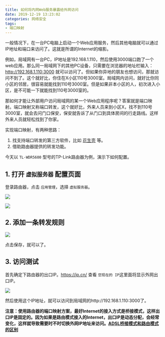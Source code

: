 ```yaml
---
title: 如何将内网Web服务暴露给外网访问
date: 2019-12-19 13:23:02
categories: 网络安全
tags:
- 端口映射
---
```


一般情况下，在一台PC电脑上启动一个Web应用服务，然后其他电脑就可以通过IP地址和端口来访问了。这就是所谓的Internet的缩影。

例如，局域网有一台PC，IP地址是192.168.1.110，然后使用3000端口跑了一个web应用。那么同一局域网下的其他PC设备，只需要在浏览器的地址栏输入：http://192.168.1.110:3000 就可以访问了。但如果你异地的朋友也想访问，那就访问不到了。这个就好比，你住在X小区110号3000室。局域网内访问，就好比你同小区的邻居，很容易就能找到110号3000室。但是如果非本小区的人，初次进入小区，是不可能一下就能找到110号3000室的。

那如何才能让外部用户访问局域网的某一个Web应用程序呢？答案就是端口映射。端口映射又称端口转发，这个就好比，外来人员来到小区X，找不到110号3000室，就会去问门口保安，保安就告诉了从门口到具体房间的行走路线。这样外来人员就轻松找到了你家。

实现端口映射，有两种思路：

1. 找支持端口转发的第三方软件，比如 [花生壳](https://www.oray.com/) 等。
2. 借助路由器提供的转发功能。

今天以 `TL-WDR5600` 型号的TP-Link路由器为例，演示下如何配置。

## 1. 打开 `虚拟服务器` 配置页面

登录路由器，点击 `应用管理`，选择 `虚拟服务器`。

![](http://img.iaquam.com/image/png/port-mappiing-1.png)

![](http://img.iaquam.com/image/png/port-mappiing-2.png)

## 2. 添加一条转发规则

![](http://img.iaquam.com/image/png/port-mappiing-3.png)

点击保存，就可以了。

## 3. 访问测试

首先确定下路由器的出口IP。https://ip.cn/ 查看 `您现在的 IP`这里面将显示外网出口IP。

![](http://img.iaquam.com/image/png/port-mappiing-4.png)

然后使用这个IP地址，就可以访问到局域网的http://192.168.1.110:3000了。

**注意：使用路由器的端口映射方案，最好Internet的接入方式是桥接模式，这样出口IP是固定的。因为如果是路由模式接入的Internet，出口IP是动态分配，会经常变化，这样就导致需要时不时切换外网IP地址来访问。[ADSL桥接模式和路由模式的区别](http://wireless.it168.com/a2005/0921/793/000000793641.shtml)**